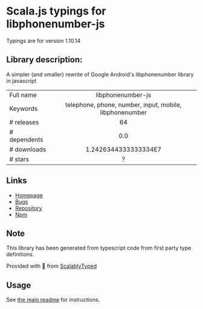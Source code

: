 
# Scala.js typings for libphonenumber-js

Typings are for version 1.10.14

## Library description:
A simpler (and smaller) rewrite of Google Android's libphonenumber library in javascript

|                    |                 |
| ------------------ | :-------------: |
| Full name          | libphonenumber-js |
| Keywords           | telephone, phone, number, input, mobile, libphonenumber |
| # releases         | 64 |
| # dependents       | 0.0 |
| # downloads        | 1.2426344333333334E7 |
| # stars            | ? |

## Links
- [Homepage](https://gitlab.com/catamphetamine/libphonenumber-js#readme)
- [Bugs](https://gitlab.com/catamphetamine/libphonenumber-js/issues)
- [Repository](https://gitlab.com/catamphetamine/libphonenumber-js)
- [Npm](https://www.npmjs.com/package/libphonenumber-js)
    


## Note
This library has been generated from typescript code from first party type definitions.

Provided with :purple_heart: from [ScalablyTyped](https://github.com/oyvindberg/ScalablyTyped)

## Usage
See [the main readme](../../readme.md) for instructions.


